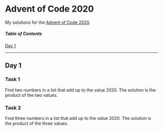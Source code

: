 # Advent of Code 2020
My solutions for the [Advent of Code 2020](https://adventofcode.com/2020).

##### Table of Contents
[Day 1](#day-1)

---

## Day 1
### Task 1
Find two numbers in a list that add up to the value 2020.
The solution is the product of the two values.
### Task 2
Find three numbers in a list that add up to the value 2020.
The solution is the product of the three values.
